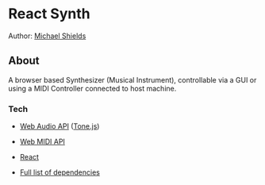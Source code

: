 # React Synth
Author: [Michael Shields](https://github.com/mike-shields-dev)

## About

A browser based Synthesizer (Musical Instrument), controllable via a GUI or using a MIDI Controller connected to host machine.  

### Tech

- [Web Audio API](https://developer.mozilla.org/en-US/docs/Web/API/Web_Audio_API) ([Tone.js](https://tonejs.github.io/))
- [Web MIDI API](https://developer.mozilla.org/en-US/docs/Web/API/Web_MIDI_API)
- [React](https://reactjs.org/)

- [Full list of dependencies](https://github.com/mike-shields-dev/react-synth/network/dependencies)

